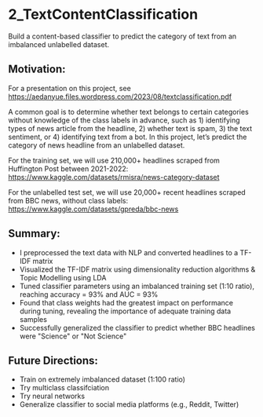 # 2_TextContentClassification
Build a content-based classifier to predict the category of text from an imbalanced unlabelled dataset.

## Motivation:
For a presentation on this project, see https://aedanyue.files.wordpress.com/2023/08/textclassification.pdf 

A common goal is to determine whether text belongs to certain categories without knowledge of the class labels in advance, such as 1) identifying types of news article from the headline, 2) whether text is spam, 3) the text sentiment, or 4) identifying text from a bot.
In this project, let’s predict the category of news headline from an unlabelled dataset.

For the training set, we will use 210,000+ headlines scraped from Huffington Post between 2021-2022: https://www.kaggle.com/datasets/rmisra/news-category-dataset

For the unlabelled test set, we will use 20,000+ recent headlines scraped from BBC news, without class labels: https://www.kaggle.com/datasets/gpreda/bbc-news

## Summary:
- I preprocessed the text data with NLP and converted headlines to a TF-IDF matrix
- Visualized the TF-IDF matrix using dimensionality reduction algorithms & Topic Modelling using LDA
- Tuned classifier parameters using an imbalanced training set (1:10 ratio), reaching accuracy = 93% and AUC = 93%
- Found that class weights had the greatest impact on performance during tuning, revealing the importance of adequate training data samples
- Successfully generalized the classifier to predict whether BBC headlines were "Science" or "Not Science"

## Future Directions:
- Train on extremely imbalanced dataset (1:100 ratio)
- Try multiclass classifciation
- Try neural networks
- Generalize classifier to social media platforms (e.g., Reddit, Twitter)
